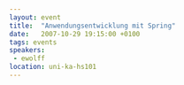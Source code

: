 ```yaml
---
layout: event
title:  "Anwendungsentwicklung mit Spring"
date:   2007-10-29 19:15:00 +0100
tags: events
speakers:
 - ewolff
location: uni-ka-hs101
---
```


